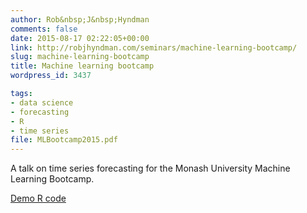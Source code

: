 ```yaml
---
author: Rob&nbsp;J&nbsp;Hyndman
comments: false
date: 2015-08-17 02:22:05+00:00
link: http://robjhyndman.com/seminars/machine-learning-bootcamp/
slug: machine-learning-bootcamp
title: Machine learning bootcamp
wordpress_id: 3437

tags:
- data science
- forecasting
- R
- time series
file: MLBootcamp2015.pdf
---
```


A talk on time series forecasting for the Monash University Machine Learning Bootcamp.


[Demo R code](/demo.R)
